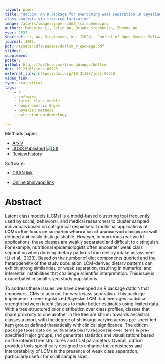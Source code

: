 ```yaml
---
layout: paper
title: "ddtlcm: An R package for overcoming weak separation in Bayesian latent
class analysis via tree-regularization"
image: /assets/images/papers/ddt_lcm_schema.png
authors: Mengbing Li, Bolin Wu, Briana Stephenson, Zhenke Wu
year: 2024
shortref: Li, Wu, Stephenson, Wu. (2024). Journal of Open Source Software.
journal: JOSS.
pdf: /assets/pdfs/papers/ddtlcm_r_package.pdf
slides: 
supplement:
poster: 
github: https://github.com/limengbinggz/ddtlcm
doi: 10.21105/joss.06220
external_link: https://doi.org/10.21105/joss.06220
video_link: 
type: statistical
tags:
    - r
    - software
    - latent class models
    - nonparametric Bayes
    - bayesian methods
    - nutrition epidemiology
 
---
```





Methods paper:

- [Arxiv](https://arxiv.org/abs/2306.04700)
- [JOSS Published](https://doi.org/10.21105/joss.06220) [![DOI](https://joss.theoj.org/papers/10.21105/joss.06220/status.svg)](https://doi.org/10.21105/joss.06220)
- [Review history](https://github.com/openjournals/joss-reviews/issues/6220)

Software: 

- [CRAN link](https://cran.r-project.org/web/packages/ddtlcm/index.html)

- [Online Shinyapp link](https://bolinw.shinyapps.io/ddtlcm_app/)

# Abstract

Latent class models (LCMs) is a model-based clustering tool frequently used by social, behavioral, and medical researchers to cluster sampled individuals based on categorical responses. Traditional applications of LCMs often focus on scenarios where a set of unobserved classes are well-defined and easily distinguishable. However, in numerous real-world applications, these classes are weakly separated and difficult to distinguish. For example, nutritional epidemiologists often encounter weak class separation when deriving dietary patterns from dietary intake assessment ([Li et al., 2023](https://arxiv.org/abs/2306.04700)). Based on the number of diet components queried and the heterogeneity of the study population, LCM-derived dietary patterns can exhibit strong similarities, or weak separation, resulting in numerical and inferential instabilities that challenge scientific interpretation. This issue is exacerbated in small-sized study populations.

To address these issues, we have developed an R package ddtlcm that empowers LCMs to account for weak class separation. This package implements a tree-regularized Bayesian LCM that leverages statistical strength between latent classes to make better estimates using limited data. With a tree-structured prior distribution over class profiles, classes that share proximity to one another in the tree are shrunk towards ancestral classes a priori, with the degree of shrinkage varying across pre-specified item groups defined thematically with clinical significance. The ddtlcm package takes data on multivariate binary responses over items in pre-specified major groups, and generates statistics and visualizations based on the inferred tree structures and LCM parameters. Overall, ddtlcm provides tools specifically designed to enhance the robustness and interpretability of LCMs in the presence of weak class separation, particularly useful for small sample sizes.